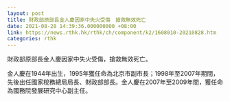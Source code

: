 ```yaml
---
layout: post
title: 財政部原部長金人慶因家中失火受傷　搶救無效死亡
date: 2021-08-28 14:39:36.000000000 +08:00
link: https://news.rthk.hk/rthk/ch/component/k2/1608010-20210828.htm
categories: rthk
---
```


財政部原部長金人慶因家中失火受傷，搶救無效死亡。

金人慶在1944年出生，1995年獲任命為北京市副市長；1998年至2007年期間，先後出任國家稅務總局局長、財政部部長。金人慶在2007年至2009年間，獲任命為國務院發展研究中心副主任。
